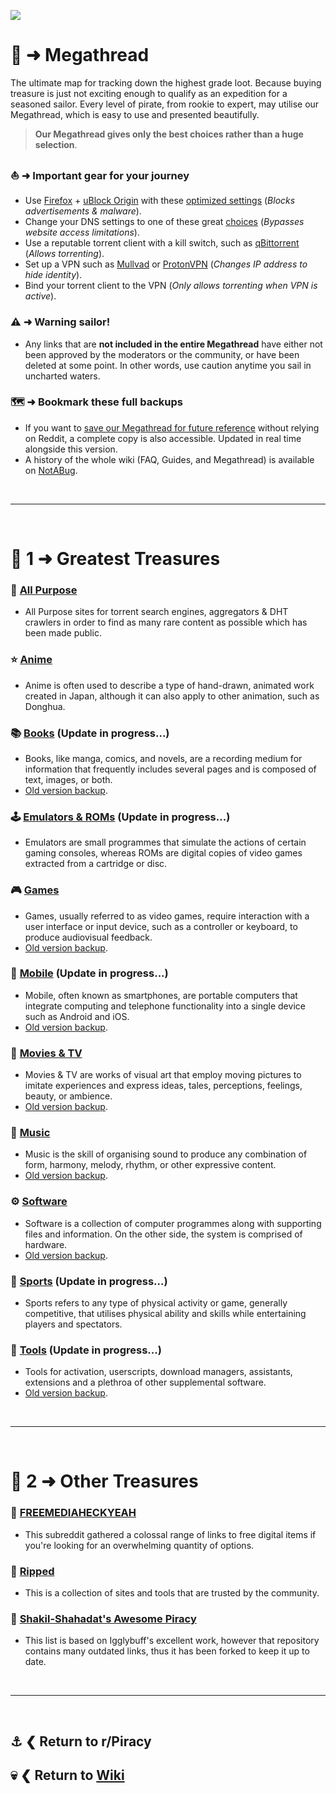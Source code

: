 ![](%%megathread%%)

# 📜 ➜ **Megathread**
The ultimate map for tracking down the highest grade loot. Because buying treasure is just not exciting enough to qualify as an expedition for a seasoned sailor. Every level of pirate, from rookie to expert, may utilise our Megathread, which is easy to use and presented beautifully.

>**Our Megathread gives only the best choices rather than a huge selection**.

### ⛵ ➜ Important gear for your journey
- Use [Firefox](https://mozilla.org/firefox/new/) + [uBlock Origin](https://addons.mozilla.org/firefox/addon/ublock-origin/) with these [optimized settings](https://pic8.co/sh/ZHRIZw.png) (*Blocks advertisements & malware*).
- Change your DNS settings to one of these great [choices](https://www.privacyguides.org/en/dns/) (*Bypasses website access limitations*).
- Use a reputable torrent client with a kill switch, such as [qBittorrent](https://www.qbittorrent.org/) (*Allows torrenting*).
- Set up a VPN such as [Mullvad](https://mullvad.net/) or [ProtonVPN](https://protonvpn.com/) (*Changes IP address to hide identity*).
- Bind your torrent client to the VPN (*Only allows torrenting when VPN is active*).

### ⚠️ ➜ Warning sailor!
- Any links that are **not included in the entire Megathread** have either not been approved by the moderators or the community, or have been deleted at some point. In other words, use caution anytime you sail in uncharted waters.

### 🗺️ ➜ **Bookmark** these full backups
- If you want to [save our Megathread for future reference](https://rentry.org/megathread) without relying on Reddit, a complete copy is also accessible. Updated in real time alongside this version.
- A history of the whole wiki (FAQ, Guides, and Megathread) is available on [NotABug](https://notabug.org/TheChumBucket/PiracySubreddit/).

&nbsp;

---

&nbsp;

# 📑 1 ➜ Greatest Treasures

### 🧭 [All Purpose](https://www.reddit.com/r/Piracy/wiki/megathread/all_purpose/)
- All Purpose sites for torrent search engines, aggregators & DHT crawlers in order to find as many rare content as possible which has been made public.

### ⭐ [Anime](https://www.reddit.com/r/Piracy/wiki/megathread/anime/)
- Anime is often used to describe a type of hand-drawn, animated work created in Japan, although it can also apply to other animation, such as Donghua.

### 📚 [Books](https://www.reddit.com/r/Piracy/wiki/megathread/reading_material_and_elearning/) (Update in progress...)
- Books, like manga, comics, and novels, are a recording medium for information that frequently includes several pages and is composed of text, images, or both.
- [Old version backup](https://rentry.org/5g76z).

### 🕹️ [Emulators & ROMs](https://www.reddit.com/r/Piracy/wiki/megathread/emulators_and_roms/) (Update in progress...)
- Emulators are small programmes that simulate the actions of certain gaming consoles, whereas ROMs are digital copies of video games extracted from a cartridge or disc.

### 🎮 [Games](https://www.reddit.com/r/Piracy/wiki/megathread/games/)
- Games, usually referred to as video games, require interaction with a user interface or input device, such as a controller or keyboard, to produce audiovisual feedback.
- [Old version backup](https://rentry.org/7cznn).

### 📱 [Mobile](https://www.reddit.com/r/Piracy/wiki/megathread/mobile_apps_and_repos/) (Update in progress...)
- Mobile, often known as smartphones, are portable computers that integrate computing and telephone functionality into a single device such as Android and iOS.
- [Old version backup](https://rentry.org/tcntf).

### 🎦 [Movies & TV](https://www.reddit.com/r/Piracy/wiki/megathread/movies_and_tv)
- Movies & TV are works of visual art that employ moving pictures to imitate experiences and express ideas, tales, perceptions, feelings, beauty, or ambience.
- [Old version backup](https://rentry.org/wkirm).

### 🎹 [Music](https://www.reddit.com/r/Piracy/wiki/megathread/music/)
- Music is the skill of organising sound to produce any combination of form, harmony, melody, rhythm, or other expressive content.
- [Old version backup](https://rentry.org/ko7zq).

### ⚙️ [Software](https://www.reddit.com/r/Piracy/wiki/megathread/software_downloads/)
- Software is a collection of computer programmes along with supporting files and information. On the other side, the system is comprised of hardware.
- [Old version backup](https://rentry.org/pzfwe).

### 👟 [Sports](https://www.reddit.com/r/Piracy/wiki/megathread/sports/) (Update in progress...)
- Sports refers to any type of physical activity or game, generally competitive, that utilises physical ability and skills while entertaining players and spectators.

### 🧰 [Tools](https://www.reddit.com/r/Piracy/wiki/megathread/tools/) (Update in progress...)
- Tools for activation, userscripts, download managers, assistants, extensions and a plethroa of other supplemental software.
- [Old version backup](https://rentry.org/6fyps).

&nbsp;

---

&nbsp;

# 📑 2 ➜ Other Treasures

### 📁 [FREEMEDIAHECKYEAH](https://www.reddit.com/r/FREEMEDIAHECKYEAH/wiki/index/)
- This subreddit gathered a colossal range of links to free digital items if you're looking for an overwhelming quantity of options.

### 📁 [Ripped](https://ripped.guide/)
- This is a collection of sites and tools that are trusted by the community.

### 📁 [Shakil-Shahadat's Awesome Piracy](https://github.com/Shakil-Shahadat/awesome-piracy)
- This list is based on Igglybuff's excellent work, however that repository contains many outdated links, thus it has been forked to keep it up to date.

&nbsp;

---

&nbsp;

⚓ ❮ Return to **r/Piracy**
---
💀 ❮ Return to [**Wiki**](https://www.reddit.com/r/Piracy/wiki/index/)
---